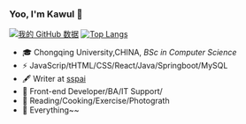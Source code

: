 ### Yoo, I'm Kawul 👋
[![我的 GitHub 数据](https://github-readme-stats.vercel.app/api?username=Kawul007&show_icons=true&theme=radical&hide_rank=false)]()
[![Top Langs](https://github-readme-stats.vercel.app/api/top-langs/?username=Kawul007&layout=default&theme=tokyonight)](https://github.com/Kawul007/github-readme-stats)
- 🎓 Chongqing University,CHINA, _BSc in Computer Science_
- ⚡ JavaScrip/tHTML/CSS/React/Java/Springboot/MySQL
- 🖋  Writer at [sspai]([https://sspai.com/u/aw0luepf/posts](https://kawul007.github.io/personal-web/))
- 🏃  Front-end Developer/BA/IT Support/
- 🥋 Reading/Cooking/Exercise/Photograth
- 🍕  Everything~~  

